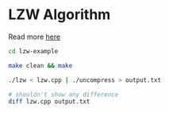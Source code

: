 # LZW Algorithm

Read more [here](https://en.wikipedia.org/wiki/Lempel%E2%80%93Ziv%E2%80%93Welch)

```bash
cd lzw-example

make clean && make

./lzw < lzw.cpp | ./uncompress > output.txt

# shouldn't show any difference
diff lzw.cpp output.txt
```
